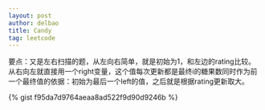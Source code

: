 ```yaml
---
layout: post
author: delbao
title: Candy
tag: leetcode
---
```


要点：又是左右扫描的题，从左向右简单，就是初始为1，和左边的rating比较。从右向左就直接用一个right变量，这个值每次更新都是最终i的糖果数同时作为前一个最终值的依据：初始为最后一个left的值，之后就是根据rating更新取大。

{% gist f95da7d9764aeaa8ad522f9d90d9246b %}
